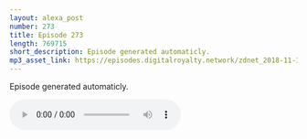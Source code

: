 ```yaml
---
layout: alexa_post
number: 273
title: Episode 273
length: 769715
short_description: Episode generated automaticly.
mp3_asset_link: https://episodes.digitalroyalty.network/zdnet_2018-11-14_01-00-09.mp3
---
```


Episode generated automaticly.

<audio controls>
    <source src="{{ page.mp3_asset_link }}" type="audio/mpeg">
</audio>